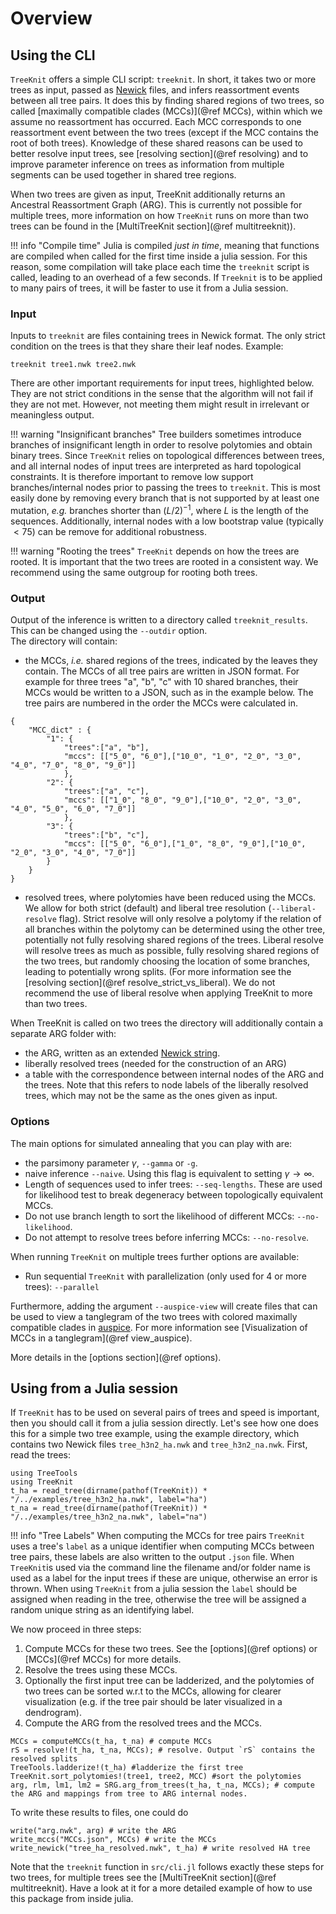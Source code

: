 # Overview

## Using the CLI

`TreeKnit` offers a simple CLI script: `treeknit`. 
In short, it takes two or more trees as input, passed as [Newick](https://en.wikipedia.org/wiki/Newick_format) files, and infers reassortment events between all tree pairs. It does this by finding shared regions of two trees, so called [maximally compatible clades (MCCs)](@ref MCCs), within which we assume no reassortment has occurred. Each MCC corresponds to one reassortment event between the two trees (except if the MCC contains the root of both trees). Knowledge of these shared reasons can be used to better resolve input trees, see [resolving section](@ref resolving) and to improve parameter inference on trees as information from multiple segments can be used together in shared tree regions. 

When two trees are given as input, TreeKnit additionally returns an Ancestral Reassortment Graph (ARG). This is currently not possible for multiple trees, more information on how `TreeKnit` runs on more than two trees can be found in the [MultiTreeKnit section](@ref multitreeknit)).

!!! info "Compile time" 
    Julia is compiled *just in time*, meaning that functions are compiled when called for the first time inside a julia session. For this reason, some compilation will take place each time the  `treeknit` script is called, leading to an overhead of a few seconds. If `Treeknit` is to be applied to many pairs of trees, it will be faster to use it from a Julia session. 

### Input

Inputs to `treeknit` are files containing trees in Newick format. 
The only strict condition on the trees is that they share their leaf nodes. 
Example: 
```
treeknit tree1.nwk tree2.nwk
```

There are other important requirements for input trees, highlighted below. 
They are not strict conditions in the sense that the algorithm will not fail if they are not met. 
However, not meeting them might result in irrelevant or meaningless output. 

!!! warning "Insignificant branches"
    Tree builders sometimes introduce branches of insignificant length in order to resolve polytomies and obtain binary trees. Since `TreeKnit` relies on topological differences between trees, and all internal nodes of input trees are interpreted as hard topological constraints. It is therefore important to remove low support branches/internal nodes prior to passing the trees to `treeknit`. This is most easily done by removing every branch that is not supported by at least one mutation, *e.g.* branches shorter than $(L/2)^{-1}$, where $L$ is the length of the sequences. Additionally, internal nodes with a low bootstrap value (typically $<75$) can be remove for additional robustness. 

!!! warning "Rooting the trees"
    `TreeKnit` depends on how the trees are rooted. It is important that the two trees are rooted in a consistent way. We recommend using the same outgroup for rooting both trees.

### Output

Output of the inference is written to a directory called `treeknit_results`. This can be changed using the `--outdir` option.   
The directory will contain:    
- the MCCs, *i.e.* shared regions of the trees, indicated by the leaves they contain. The MCCs of all tree pairs are written in JSON format. For example for three trees "a", "b", "c" with 10 shared branches, their MCCs would be written to a JSON, such as in the example below. The tree pairs are numbered in the order the MCCs were calculated in.
```
{ 
    "MCC_dict" : {
        "1": { 
            "trees":["a", "b"],
            "mccs": [["5_0", "6_0"],["10_0", "1_0", "2_0", "3_0", "4_0", "7_0", "8_0", "9_0"]]
            },
        "2": { 
            "trees":["a", "c"],
            "mccs": [["1_0", "8_0", "9_0"],["10_0", "2_0", "3_0", "4_0", "5_0", "6_0", "7_0"]]
            },
        "3": { 
            "trees":["b", "c"],
            "mccs": [["5_0", "6_0"],["1_0", "8_0", "9_0"],["10_0", "2_0", "3_0", "4_0", "7_0"]]
        }
    }
}
```
- resolved trees, where polytomies have been reduced using the MCCs. We allow for both strict (default) and liberal tree resolution (`--liberal-resolve` flag). Strict resolve will only resolve a polytomy if the relation of all branches within the polytomy can be determined using the other tree, potentially not fully resolving shared regions of the trees. Liberal resolve will resolve trees as much as possible, fully resolving shared regions of the two trees, but randomly choosing the location of some branches, leading to potentially wrong splits. (For more information see the [resolving section](@ref resolve_strict_vs_liberal). We do not recommend the use of liberal resolve when applying TreeKnit to more than two trees.

When TreeKnit is called on two trees the directory will additionally contain a separate ARG folder with:
- the ARG, written as an extended [Newick string](https://doi.org/10.1186/1471-2105-9-532).    
- liberally resolved trees (needed for the construction of an ARG)
- a table with the correspondence between internal nodes of the ARG and the trees. Note that this refers to node labels of the liberally resolved trees, which may not be the same as the ones given as input.   

### Options

The main options for simulated annealing that you can play with are:  
- the parsimony parameter $\gamma$, `--gamma` or `-g`.   
- naive inference `--naive`. Using this flag is equivalent to setting $\gamma \rightarrow \infty$.  
- Length of sequences used to infer trees: `--seq-lengths`. These are used for likelihood test to break degeneracy between topologically equivalent MCCs.  
- Do not use branch length to sort the likelihood of different MCCs: `--no-likelihood`.
- Do not attempt to resolve trees before inferring MCCs: `--no-resolve`.

When running `TreeKnit` on multiple trees further options are available:
- Run sequential `TreeKnit` with parallelization (only used for 4 or more trees): `--parallel`

Furthermore, adding the argument `--auspice-view` will create files that can be used to view a tanglegram of the two trees with colored maximally compatible clades in [auspice](https://docs.nextstrain.org/projects/auspice/en/stable/advanced-functionality/second-trees.html). For more information see [Visualization of MCCs in a tanglegram](@ref view_auspice).  

More details in the [options section](@ref options).

## Using from a Julia session

If `TreeKnit` has to be used on several pairs of trees and speed is important, then you should call it from a julia session directly. 
Let's see how one does this for a simple two tree example, using the example directory, which contains two Newick files `tree_h3n2_ha.nwk` and `tree_h3n2_na.nwk`. 
First, read the trees: 
```@example usage_from_julia
using TreeTools
using TreeKnit
t_ha = read_tree(dirname(pathof(TreeKnit)) * "/../examples/tree_h3n2_ha.nwk", label="ha")
t_na = read_tree(dirname(pathof(TreeKnit)) * "/../examples/tree_h3n2_na.nwk", label="na")
```
!!! info "Tree Labels" 
    When computing the MCCs for tree pairs `TreeKnit` uses a tree's `label` as a unique identifier when computing MCCs between tree pairs, these labels are also written to the output `.json` file. When `TreeKnit`is used via the command line the filename and/or folder name is used as a label for the input trees if these are unique, otherwise an error is thrown. When using `TreeKnit` from a julia session the `label` should be assigned when reading in the tree, otherwise the tree will be assigned a random unique string as an identifying label.  

We now proceed in three steps: 
1. Compute MCCs for these two trees. See the [options](@ref options) or [MCCs](@ref MCCs) for more details.
2. Resolve the trees using these MCCs. 
3. Optionally the first input tree can be ladderized, and the polytomies of two trees can be sorted w.r.t to the MCCs, allowing for clearer visualization (e.g. if the tree pair should be later visualized in a dendrogram).
4. Compute the ARG from the resolved trees and the MCCs. 

```@repl usage_from_julia
MCCs = computeMCCs(t_ha, t_na) # compute MCCs
rS = resolve!(t_ha, t_na, MCCs); # resolve. Output `rS` contains the resolved splits
TreeTools.ladderize!(t_ha) #ladderize the first tree
TreeKnit.sort_polytomies!(tree1, tree2, MCC) #sort the polytomies 
arg, rlm, lm1, lm2 = SRG.arg_from_trees(t_ha, t_na, MCCs); # compute the ARG and mappings from tree to ARG internal nodes. 
```

To write these results to files, one could do 
```
write("arg.nwk", arg) # write the ARG
write_mccs("MCCs.json", MCCs) # write the MCCs
write_newick("tree_ha_resolved.nwk", t_ha) # write resolved HA tree
```

Note that the `treeknit` function in `src/cli.jl` follows exactly these steps for two trees, for multiple trees see the [MultiTreeKnit section](@ref multitreeknit). Have a look at it for a more detailed example of how to use this package from inside julia. 




